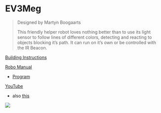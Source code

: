 # EV3Meg

> Designed by Martyn Boogaarts
>
> This friendly helper robot loves nothing better than to use its light sensor to follow lines of different colors, detecting and reacting to objects blocking it’s path. It can run on it’s own or be controlled with the IR Beacon.

[Building Instructions](https://www.lego.com/cdn/cs/set/assets/bltc79715c0087bf480/EV3MEG.pdf)

[Robo Manual](https://robomanuals.com/product/ev3meg)
- [Program](https://drive.google.com/file/d/1VF1GiYVpMpGQ1t8yFqbnMXUGbKCMelpo/view)

[YouTube](https://www.youtube.com/watch?v=ghl531YIAXE)
- also [this](https://www.lego.com/en-us/kids/videos/mindstorms/ev3meg-robot-maker-studio-9fc5afbb31b543089feb711ca3a3d60d)

![](EV3Meg.jpg)
